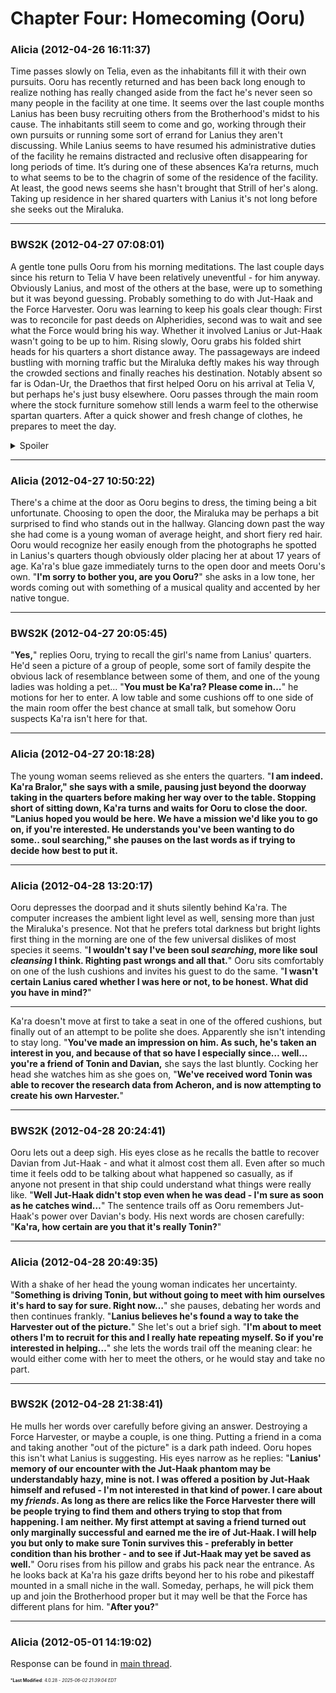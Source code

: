 # Chapter Four: Homecoming (Ooru)

### **Alicia** (2012-04-26 16:11:37)

Time passes slowly on Telia, even as the inhabitants fill it with their own pursuits. Ooru has recently returned and has been back long enough to realize nothing has really changed aside from the fact he's never seen so many people in the facility at one time. It seems over the last couple months Lanius has been busy recruiting others from the Brotherhood's midst to his cause. The inhabitants still seem to come and go, working through their own pursuits or running some sort of errand for Lanius they aren't discussing.
While Lanius seems to have resumed his administrative duties of the facility he remains distracted and reclusive often disappearing for long periods of time. It’s during one of these absences Ka’ra returns, much to what seems to be to the chagrin of some of the residence of the facility. At least, the good news seems she hasn't brought that Strill of her's along. Taking up residence in her shared quarters with Lanius it's not long before she seeks out the Miraluka.

---

### **BWS2K** (2012-04-27 07:08:01)

A gentle tone pulls Ooru from his morning meditations. The last couple days since his return to Telia V have been relatively uneventful - for him anyway. Obviously Lanius, and most of the others at the base, were up to something but it was beyond guessing. Probably something to do with Jut-Haak and the Force Harvester. Ooru was learning to keep his goals clear though: First was to reconcile for past deeds on Alpheridies, second was to wait and see what the Force would bring his way. Whether it involved Lanius or Jut-Haak wasn't going to be up to him.
Rising slowly, Ooru grabs his folded shirt heads for his quarters a short distance away. The passageways are indeed bustling with morning traffic but the Miraluka deftly makes his way through the crowded sections and finally reaches his destination. Notably absent so far is Odan-Ur, the Draethos that first helped Ooru on his arrival at Telia V, but perhaps he's just busy elsewhere. Ooru passes through the main room where the stock furniture somehow still lends a warm feel to the otherwise spartan quarters. After a quick shower and fresh change of clothes, he prepares to meet the day.
<details><summary>Spoiler</summary>

That's a pretty decent generic start I think. Very apt to be interrupted methinks. ![;)](https://i.ibb.co/GfkGswQC/icon-e-wink.gif)

</details>

---

### **Alicia** (2012-04-27 10:50:22)

There's a chime at the door as Ooru begins to dress, the timing being a bit unfortunate.
Choosing to open the door, the Miraluka may be perhaps a bit surprised to find who stands out in the hallway. Glancing down past the way she had come is a young woman of average height, and short fiery red hair. Ooru would recognize her easily enough from the photographs he spotted in Lanius's quarters though obviously older placing her at about 17 years of age. Ka'ra's blue gaze immediately turns to the open door and meets Ooru's own. "**I'm sorry to bother you, are you Ooru?**" she asks in a low tone, her words coming out with something of a musical quality and accented by her native tongue.

---

### **BWS2K** (2012-04-27 20:05:45)

"**Yes,**" replies Ooru, trying to recall the girl's name from Lanius' quarters. He'd seen a picture of a group of people, some sort of family despite the obvious lack of resemblance between some of them, and one of the young ladies was holding a pet... "**You must be Ka'ra? Please come in…**" he motions for her to enter.
A low table and some cushions off to one side of the main room offer the best chance at small talk, but somehow Ooru suspects Ka'ra isn't here for that.

---

### **Alicia** (2012-04-27 20:18:28)

The young woman seems relieved as she enters the quarters. "**I am indeed. Ka'ra Bralor," she says with a smile, pausing just beyond the doorway taking in the quarters before making her way over to the table. Stopping short of sitting down, Ka'ra turns and waits for Ooru to close the door. "**Lanius hoped you would be here. We have a mission we'd like you to go on, if you're interested. He understands you've been wanting to do some.. soul searching,**" she pauses on the last words as if trying to decide how best to put it.**

---

### **Alicia** (2012-04-28 13:20:17)

Ooru depresses the doorpad and it shuts silently behind Ka'ra. The computer increases the ambient light level as well, sensing more than just the Miraluka's presence. Not that he prefers total darkness but bright lights first thing in the morning are one of the few universal dislikes of most species it seems.
"**I wouldn't say I've been soul *searching*, more like soul *cleansing* I think. Righting past wrongs and all that.**" Ooru sits comfortably on one of the lush cushions and invites his guest to do the same. "**I wasn't certain Lanius cared whether I was here or not, to be honest. What did you have in mind?**"

---

Ka'ra doesn't move at first to take a seat in one of the offered cushions, but finally out of an attempt to be polite she does. Apparently she isn't intending to stay long. "**You've made an impression on him. As such, he's taken an interest in you, and because of that so have I especially since… well… you're a friend of Tonin and Davian,** she says the last bluntly. Cocking her head she watches him as she goes on, "**We've received word Tonin was able to recover the research data from Acheron, and is now attempting to create his own Harvester.**"

---

### **BWS2K** (2012-04-28 20:24:41)

Ooru lets out a deep sigh. His eyes close as he recalls the battle to recover Davian from Jut-Haak - and what it almost cost them all. Even after so much time it feels odd to be talking about what happened so casually, as if anyone not present in that ship could understand what things were really like.
"**Well Jut-Haak didn't stop even when he was dead - I'm sure as soon as he catches wind…**"
The sentence trails off as Ooru remembers Jut-Haak's power over Davian's body. His next words are chosen carefully:
"**Ka'ra, how certain are you that it's really Tonin?**"

---

### **Alicia** (2012-04-28 20:49:35)

With a shake of her head the young woman indicates her uncertainty. "**Something is driving Tonin, but without going to meet with him ourselves it's hard to say for sure. Right now…**" she pauses, debating her words and then continues frankly. "**Lanius believes he's found a way to take the Harvester out of the picture.**" She let's out a brief sigh. "**I'm about to meet others I'm to recruit for this and I really hate repeating myself. So if you're interested in helping…**" she lets the words trail off the meaning clear: he would either come with her to meet the others, or he would stay and take no part.

---

### **BWS2K** (2012-04-28 21:38:41)

He mulls her words over carefully before giving an answer. Destroying a Force Harvester, or maybe a couple, is one thing. Putting a friend in a coma and taking another "out of the picture" is a dark path indeed. Ooru hopes this isn't what Lanius is suggesting. His eyes narrow as he replies:
"**Lanius' memory of our encounter with the Jut-Haak phantom may be understandably hazy, mine is not. I was offered a position by Jut-Haak himself and refused - I'm not interested in that kind of power. I care about my *friends*. As long as there are relics like the Force Harvester there will be people trying to find them and others trying to stop that from happening. I am neither. My first attempt at saving a friend turned out only marginally successful and earned me the ire of Jut-Haak. I will help you but only to make sure Tonin survives this - preferably in better condition than his brother - and to see if Jut-Haak may yet be saved as well.**"
Ooru rises from his pillow and grabs his pack near the entrance. As he looks back at Ka'ra his gaze drifts beyond her to his robe and pikestaff mounted in a small niche in the wall. Someday, perhaps, he will pick them up and join the Brotherhood proper but it may well be that the Force has different plans for him.
"**After you?**"

---

### **Alicia** (2012-05-01 14:19:02)

Response can be found in [main thread](http://galacticcampaigns.com/forum/viewtopic.php?f=191&t=25217&p=62358#p62358 "http://galacticcampaigns.com/forum/viewtopic.php?f=191&t=25217&p=62358#p62358").



<span style="font-size: 0.5em;">***Last Modified**: 4.0.28 - *2025-06-02 21:39:04 EDT*</span>